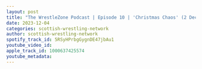 ```yaml
---
layout: post
title: "The WrestleZone Podcast | Episode 10 | 'Christmas Chaos' (2 Dec 2023) Recap"
date: 2023-12-04
categories: scottish-wrestling-network
author: scottish-wrestling-network
spotify_track_id: 5RSyHPrbgGygnDE47jbAu1
youtube_video_id: 
apple_track_id: 1000637425574
youtube_metadata: 
---
```


